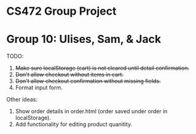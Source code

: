 # CS472 Group Project 
# Group 10: Ulises, Sam, & Jack

TODO:
1. ~~Make sure localStorage (cart) is not cleared until detail confirmation.~~
2. ~~Don't allow checkout without items in cart.~~
3. ~~Don't allow checkout confirmation without missing fields.~~
4. Format input form.

Other ideas:
1. Show order details in order.html (order saved under order in localStorage).
2. Add functionality for editing product quanitity.
